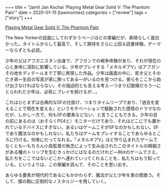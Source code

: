 +++
title = "Jamil Jan Kochai 'Playing Metal Gear Solid V: The Phantom Pain'"
date = 2020-01-15
[taxonomies]
categories = ["review"]
tags = ["story"]
+++

[Playing Metal Gear Solid V: The Phantom Pain](https://www.newyorker.com/magazine/2020/01/06/playing-metal-gear-solid-v-the-phantom-pain)

The New Yorkerの誌面にしてわずか３ページほどの掌編だが、素晴らしく面白かった。タイトルからして最高で、そして期待をさらに上回る読書体験。ゲーマーならずとも必読。

少年の父はアフガニスタン出身で、アフガンでの戦争体験があり、それが現在の心と身体に深刻に影響している。少年がプレイする「メタルギアV」はアフガンその地をディテールまで丁寧に再現した作品。少年は画面の中に、若き父とその亡き弟―生前の写真が家に飾ってある―がいるのを見つける。彼らをここから助け出さなければならない。その強迫的とも言える考え―つまり幻肢痛だろう―にとらわれた少年は、必死にプレイを続けるが…。

これはひとまずは古典的なSFの仕掛け、つまりタイムリープであり、「過去を変えることで現在を変える」というモチベーションで駆動された感情のドラマなのだが、しかし一方で、何もSFの要素などない、と言うこともできる。少年の目の前にあるのは（おそらくPS4と）モニターだけであり、それはどこにでも置かれているデバイスにすぎない。あるいはゲームこそがSFなのかもしれない。SFであり魔法なのかもしれない。私たちはゲームをプレイすることであらゆるところに行ける。何者にだってなれる。「メタルギアV」ほど作り込まれたゲームでなくとも―もちろん小島監督の執念によって生み出されたこのタイトルの精細さがある種のトリップを生むきっかけにはなるのだけれど―8bitのゲームでさえ、私たちをここではないどこかへ連れていってくれることを、私たちはもう知っている。というよりは、この掌編を読んで、そのことを思い出す。

あらゆる要素が現代的であるにもかかわらず、魔法が父と少年を束の間救う。そして、僕の胸に圧倒的なノスタルジーを残していく。